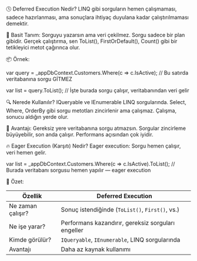 ﻿🕓 Deferred Execution Nedir?
LINQ gibi sorguların hemen çalışmaması, sadece hazırlanması, ama sonuçlara ihtiyaç duyulana kadar çalıştırılmaması demektir.

🧠 Basit Tanım:
Sorguyu yazarsın ama veri çekilmez. Sorgu sadece bir plan gibidir.
Gerçek çalıştırma, sen ToList(), FirstOrDefault(), Count() gibi bir tetikleyici metot çağırınca olur.

📦 Örnek:

var query = _appDbContext.Customers.Where(c => c.IsActive);
// Bu satırda veritabanına sorgu GİTMEZ

var list = query.ToList(); 
// İşte burada sorgu çalışır, veritabanından veri gelir

🔍 Nerede Kullanılır?
IQueryable ve IEnumerable LINQ sorgularında.
Select, Where, OrderBy gibi sorgu metotları zincirlenir ama çalışmaz.
Çalışma, sonucu aldığın yerde olur.

🚀 Avantajı:
Gereksiz yere veritabanına sorgu atmazsın.
Sorgular zincirleme büyüyebilir, son anda çalışır.
Performans açısından çok iyidir.

🔥 Eager Execution (Karşıtı) Nedir?
Eager execution: Sorgu hemen çalışır, veri hemen gelir.

var list = _appDbContext.Customers.Where(c => c.IsActive).ToList();
// Burada veritabanı sorgusu hemen yapılır — eager execution

🎯 Özet:

| Özellik | Deferred Execution |
|--------|---------------------|
| Ne zaman çalışır? | Sonuç istendiğinde (`ToList()`, `First()`, vs.) |
| Ne işe yarar? | Performans kazandırır, gereksiz sorguları engeller |
| Kimde görülür? | `IQueryable`, `IEnumerable`, LINQ sorgularında |
| Avantajı | Daha az kaynak kullanımı |


